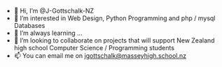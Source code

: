 - 👋 Hi, I’m @J-Gottschalk-NZ
- 👀 I’m interested in Web Design, Python Programming and php / mysql Databases
- 🌱 I’m always learning ...
- 💞️ I’m looking to collaborate on projects that will support New Zealand high school Computer Science / Programming students
- 📫 You can email me on jgottschalk@masseyhigh.school.nz

<!---
J-Gottschalk-NZ/J-Gottschalk-NZ is a ✨ special ✨ repository because its `README.md` (this file) appears on your GitHub profile.
You can click the Preview link to take a look at your changes.
--->

